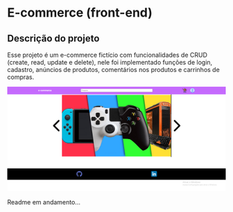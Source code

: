 # E-commerce (front-end)

## Descrição do projeto

Esse projeto é um e-commerce fictício com funcionalidades de CRUD (create, read, update e delete), nele foi implementado funções de login, cadastro, anúncios de produtos, comentários nos produtos e carrinhos de compras.

![TelaInicial](./public/prints/tela-inicial.png)

Readme em andamento...



